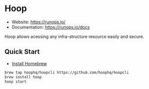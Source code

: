# Hoop

- Website: https://runops.io/
- Documentation: https://runops.io/docs

Hoop allows acessing any infra-structure resource easily and secure.

## Quick Start

- [Install Homebrew](https://docs.brew.sh/Installation)

```sh
brew tap hoophq/hoopcli https://github.com/hoophq/hoopcli
brew install hoop
hoop start
```

